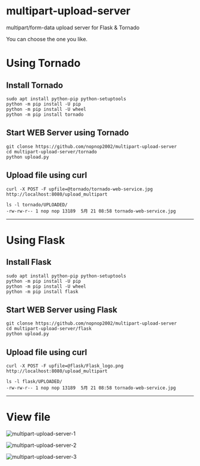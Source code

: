 # multipart-upload-server
multipart/form-data upload server for Flask &amp; Tornado

You can choose the one you like.   

# Using Tornado

## Install Tornado
```
sudo apt install python-pip python-setuptools
python -m pip install -U pip
python -m pip install -U wheel
python -m pip install tornado
```

## Start WEB Server using Tornado
```
git clonse https://github.com/nopnop2002/multipart-upload-server
cd multipart-upload-server/tornado
python upload.py
```

## Upload file using curl
```
curl -X POST -F upfile=@tornado/tornado-web-service.jpg http://localhost:8080/upload_multipart

ls -l tornado/UPLOADED/
-rw-rw-r-- 1 nop nop 13189  5月 21 08:58 tornado-web-service.jpg
```

---

# Using Flask

## Install Flask
```
sudo apt install python-pip python-setuptools
python -m pip install -U pip
python -m pip install -U wheel
python -m pip install flask
```

## Start WEB Server using Flask
```
git clonse https://github.com/nopnop2002/multipart-upload-server
cd multipart-upload-server/flask
python upload.py
```

## Upload file using curl
```
curl -X POST -F upfile=@flask/Flask_logo.png http://localhost:8080/upload_multipart

ls -l flask/UPLOADED/
-rw-rw-r-- 1 nop nop 13189  5月 21 08:58 tornado-web-service.jpg
```

---

# View file
![multipart-upload-server-1](https://user-images.githubusercontent.com/6020549/119225534-4af78000-bb3f-11eb-83fc-d3c93b31e4eb.jpg)

![multipart-upload-server-2](https://user-images.githubusercontent.com/6020549/119225542-5054ca80-bb3f-11eb-95a3-f558e606f68c.jpg)

![multipart-upload-server-3](https://user-images.githubusercontent.com/6020549/119225537-4b901680-bb3f-11eb-9f0c-e009b5f6c56d.jpg)

